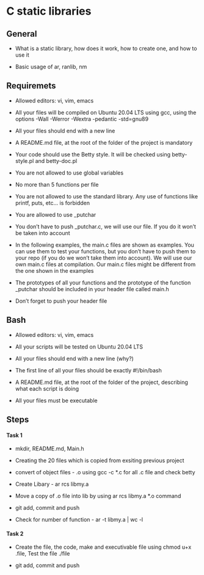 # C static libraries

## General 

* What is a static library, how does it work, how to create one, and how to use it

* Basic usage of ar, ranlib, nm

## Requiremets

* Allowed editors: vi, vim, emacs

* All your files will be compiled on Ubuntu 20.04 LTS using gcc, using the options -Wall -Werror -Wextra -pedantic -std=gnu89

* All your files should end with a new line

* A README.md file, at the root of the folder of the project is mandatory

* Your code should use the Betty style. It will be checked using betty-style.pl and betty-doc.pl

* You are not allowed to use global variables

* No more than 5 functions per file

* You are not allowed to use the standard library. Any use of functions like printf, puts, etc… is forbidden

* You are allowed to use _putchar

* You don’t have to push _putchar.c, we will use our file. If you do it won’t be taken into account

* In the following examples, the main.c files are shown as examples. You can use them to test your functions, but you don’t have to push them to your repo (if you do we won’t take them into account). We will use our own main.c files at compilation. Our main.c files might be different from the one shown in the examples

* The prototypes of all your functions and the prototype of the function _putchar should be included in your header file called main.h

* Don’t forget to push your header file

## Bash

* Allowed editors: vi, vim, emacs

* All your scripts will be tested on Ubuntu 20.04 LTS

* All your files should end with a new line (why?)

* The first line of all your files should be exactly #!/bin/bash

* A README.md file, at the root of the folder of the project, describing what each script is doing

* All your files must be executable

## Steps

#### Task 1
*  mkdir, README.md, Main.h

* Creating the 20 files which is copied from exsiting previous project

* convert of object files - .o using gcc -c *.c for all .c file and check betty

* Create Libary - ar rcs libmy.a

* Move a copy of .o file into lib by using ar rcs libmy.a *.o command

* git add, commit and push

* Check for number of function - ar -t libmy.a | wc -l


#### Task 2

* Create the file, the code, make and executivable file using chmod u+x .file, Test the file ./file

* git add, commit and push
